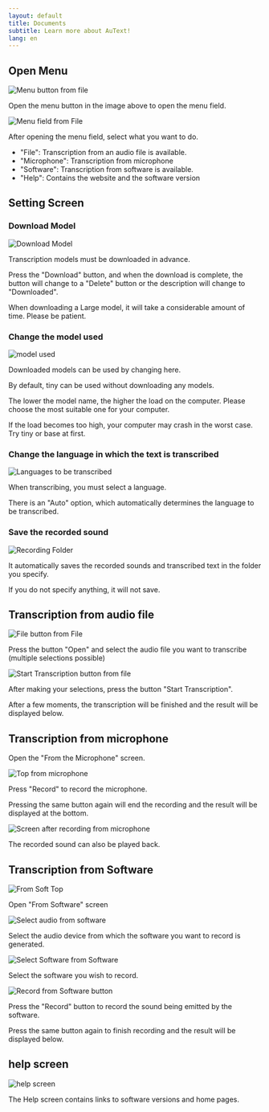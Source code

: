 ```yaml
--- 
layout: default
title: Documents
subtitle: Learn more about AuText!
lang: en
---
```


## Open Menu

![Menu button from file](./docs_file0-1.png)

Open the menu button in the image above to open the menu field.

![Menu field from File](./docs_file0.png)

After opening the menu field, select what you want to do.

* "File": Transcription from an audio file is available.
* "Microphone": Transcription from microphone
* "Software": Transcription from software is available.
* "Help": Contains the website and the software version


## Setting Screen

### Download Model

![Download Model](./docs_set0-1.png)

Transcription models must be downloaded in advance.

Press the "Download" button, and when the download is complete, the button will change to a "Delete" button or the description will change to "Downloaded".

When downloading a Large model, it will take a considerable amount of time. Please be patient.

### Change the model used

![model used](./docs_set1-1.png)

Downloaded models can be used by changing here.

By default, tiny can be used without downloading any models.

The lower the model name, the higher the load on the computer. Please choose the most suitable one for your computer.

If the load becomes too high, your computer may crash in the worst case. Try tiny or base at first.

### Change the language in which the text is transcribed

![Languages to be transcribed](./docs_set1-2.png)

When transcribing, you must select a language.

There is an "Auto" option, which automatically determines the language to be transcribed.

### Save the recorded sound

![Recording Folder](./docs_set1-3.png)

It automatically saves the recorded sounds and transcribed text in the folder you specify.

If you do not specify anything, it will not save.

## Transcription from audio file

![File button from File](./docs_file0-2.png)

Press the button "Open" and select the audio file you want to transcribe (multiple selections possible)

![Start Transcription button from file](./docs_file0-3.png)

After making your selections, press the button "Start Transcription".

After a few moments, the transcription will be finished and the result will be displayed below.

## Transcription from microphone

Open the "From the Microphone" screen.

![Top from microphone](./docs_microphone1.png)

Press "Record" to record the microphone.

Pressing the same button again will end the recording and the result will be displayed at the bottom.

![Screen after recording from microphone](./docs_microphone2.png)

The recorded sound can also be played back.

## Transcription from Software

![From Soft Top](./docs_soft0.png)

Open "From Software" screen

![Select audio from software](./docs_soft1-1.png)

Select the audio device from which the software you want to record is generated.


![Select Software from Software](./docs_soft2-1.png)

Select the software you wish to record.

![Record from Software button](./docs_soft3-1.png)

Press the "Record" button to record the sound being emitted by the software.

Press the same button again to finish recording and the result will be displayed below.

## help screen

![help screen](./docs_help0.png)

The Help screen contains links to software versions and home pages.